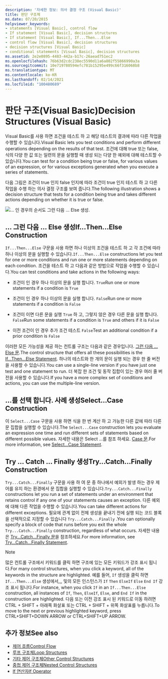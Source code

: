 ```yaml
---
description: '자세한 정보: 의사 결정 구조 (Visual Basic)'
title: 판단 구조체
ms.date: 07/20/2015
helpviewer_keywords:
- statements [Visual Basic], control flow
- If statement [Visual Basic], decision structures
- If statement [Visual Basic], If...Then...Else
- control flow [Visual Basic], decision structures
- decision structures [Visual Basic]
- conditional statements [Visual Basic], decision structures
ms.assetid: 2e2e0895-4483-442a-b17c-26aead751ec2
ms.openlocfilehash: 76b63d2cdc238ec5590d11a6a802f55866990a3a
ms.sourcegitcommit: 10e719780594efc781b15295e499c66f316068b8
ms.translationtype: MT
ms.contentlocale: ko-KR
ms.lasthandoff: 02/14/2021
ms.locfileid: "100480689"
---
```

# <a name="decision-structures-visual-basic"></a><span data-ttu-id="9d38d-103">판단 구조(Visual Basic)</span><span class="sxs-lookup"><span data-stu-id="9d38d-103">Decision Structures (Visual Basic)</span></span>

<span data-ttu-id="9d38d-104">Visual Basic를 사용 하면 조건을 테스트 하 고 해당 테스트의 결과에 따라 다른 작업을 수행할 수 있습니다.</span><span class="sxs-lookup"><span data-stu-id="9d38d-104">Visual Basic lets you test conditions and perform different operations depending on the results of that test.</span></span> <span data-ttu-id="9d38d-105">조건에 대해 true 또는 false, 식의 다양 한 값 또는 일련의 문을 실행할 때 생성 되는 다양 한 예외에 대해 테스트할 수 있습니다.</span><span class="sxs-lookup"><span data-stu-id="9d38d-105">You can test for a condition being true or false, for various values of an expression, or for various exceptions generated when you execute a series of statements.</span></span>  
  
 <span data-ttu-id="9d38d-106">다음 그림은 조건이 true 인지 false 인지에 따라 조건이 true 인지 테스트 하 고 다른 작업을 수행 하는 의사 결정 구조를 보여 줍니다.</span><span class="sxs-lookup"><span data-stu-id="9d38d-106">The following illustration shows a decision structure that tests for a condition being true and takes different actions depending on whether it is true or false.</span></span>  
  
 ![... 인 경우의 순서도 그런 다음 ... Else 생성.](./media/decision-structures/if-then-else-construction.gif)  
  
## <a name="ifthenelse-construction"></a><span data-ttu-id="9d38d-108">... 그런 다음 ... Else 생성</span><span class="sxs-lookup"><span data-stu-id="9d38d-108">If...Then...Else Construction</span></span>  

 <span data-ttu-id="9d38d-109">`If...Then...Else` 구문을 사용 하면 하나 이상의 조건을 테스트 하 고 각 조건에 따라 하나 이상의 문을 실행할 수 있습니다.</span><span class="sxs-lookup"><span data-stu-id="9d38d-109">`If...Then...Else` constructions let you test for one or more conditions and run one or more statements depending on each condition.</span></span> <span data-ttu-id="9d38d-110">조건을 테스트 하 고 다음과 같은 방법으로 작업을 수행할 수 있습니다.</span><span class="sxs-lookup"><span data-stu-id="9d38d-110">You can test conditions and take actions in the following ways:</span></span>  
  
- <span data-ttu-id="9d38d-111">조건이 인 경우 하나 이상의 문을 실행 합니다. `True`</span><span class="sxs-lookup"><span data-stu-id="9d38d-111">Run one or more statements if a condition is `True`</span></span>  
  
- <span data-ttu-id="9d38d-112">조건이 인 경우 하나 이상의 문을 실행 합니다. `False`</span><span class="sxs-lookup"><span data-stu-id="9d38d-112">Run one or more statements if a condition is `False`</span></span>  
  
- <span data-ttu-id="9d38d-113">조건이 이면 다른 문을 실행 `True` 하 고, 그렇지 않은 경우 다른 문을 실행 합니다. `False`</span><span class="sxs-lookup"><span data-stu-id="9d38d-113">Run some statements if a condition is `True` and others if it is `False`</span></span>  
  
- <span data-ttu-id="9d38d-114">이전 조건이 인 경우 추가 조건 테스트 `False`</span><span class="sxs-lookup"><span data-stu-id="9d38d-114">Test an additional condition if a prior condition is `False`</span></span>  
  
 <span data-ttu-id="9d38d-115">이러한 모든 가능성을 제공 하는 컨트롤 구조는 다음과 같은 경우입니다. [ 그런 다음 ... Else 문](../../../language-reference/statements/if-then-else-statement.md).</span><span class="sxs-lookup"><span data-stu-id="9d38d-115">The control structure that offers all these possibilities is the [If...Then...Else Statement](../../../language-reference/statements/if-then-else-statement.md).</span></span> <span data-ttu-id="9d38d-116">하나의 테스트와 한 개의 문이 실행 되는 경우 한 줄 버전을 사용할 수 있습니다.</span><span class="sxs-lookup"><span data-stu-id="9d38d-116">You can use a single-line version if you have just one test and one statement to run.</span></span> <span data-ttu-id="9d38d-117">더 복잡 한 조건 및 동작 집합이 있는 경우 여러 줄 버전을 사용할 수 있습니다.</span><span class="sxs-lookup"><span data-stu-id="9d38d-117">If you have a more complex set of conditions and actions, you can use the multiple-line version.</span></span>  
  
## <a name="selectcase-construction"></a><span data-ttu-id="9d38d-118">...를 선택 합니다. 사례 생성</span><span class="sxs-lookup"><span data-stu-id="9d38d-118">Select...Case Construction</span></span>  

 <span data-ttu-id="9d38d-119">이 `Select...Case` 구문을 사용 하면 식을 한 번 계산 하 고 가능한 다른 값에 따라 다른 문 집합을 실행할 수 있습니다.</span><span class="sxs-lookup"><span data-stu-id="9d38d-119">The `Select...Case` construction lets you evaluate an expression one time and run different sets of statements based on different possible values.</span></span> <span data-ttu-id="9d38d-120">자세한 내용은 Select ...를 참조 하세요. [ Case 문](../../../language-reference/statements/select-case-statement.md).</span><span class="sxs-lookup"><span data-stu-id="9d38d-120">For more information, see [Select...Case Statement](../../../language-reference/statements/select-case-statement.md).</span></span>  
  
## <a name="trycatchfinally-construction"></a><span data-ttu-id="9d38d-121">Try ... Catch ... Finally 생성</span><span class="sxs-lookup"><span data-stu-id="9d38d-121">Try...Catch...Finally Construction</span></span>  

 <span data-ttu-id="9d38d-122">`Try...Catch...Finally` 구문을 사용 하 여 문 중 하나에서 예외가 발생 하는 경우 제어를 유지 하는 환경에서 문 집합을 실행할 수 있습니다.</span><span class="sxs-lookup"><span data-stu-id="9d38d-122">`Try...Catch...Finally` constructions let you run a set of statements under an environment that retains control if any one of your statements causes an exception.</span></span> <span data-ttu-id="9d38d-123">다른 예외에 대해 다른 작업을 수행할 수 있습니다.</span><span class="sxs-lookup"><span data-stu-id="9d38d-123">You can take different actions for different exceptions.</span></span> <span data-ttu-id="9d38d-124">필요에 관계 없이 전체 생성을 끝내기 전에 실행 되는 코드 블록을 선택적으로 지정할 수 있습니다 `Try...Catch...Finally` .</span><span class="sxs-lookup"><span data-stu-id="9d38d-124">You can optionally specify a block of code that runs before you exit the whole `Try...Catch...Finally` construction, regardless of what occurs.</span></span> <span data-ttu-id="9d38d-125">자세한 내용은 [Try...Catch...Finally 문](../../../language-reference/statements/try-catch-finally-statement.md)을 참조하세요.</span><span class="sxs-lookup"><span data-stu-id="9d38d-125">For more information, see [Try...Catch...Finally Statement](../../../language-reference/statements/try-catch-finally-statement.md).</span></span>  
  
> [!NOTE]
> <span data-ttu-id="9d38d-126">많은 컨트롤 구조에서 키워드를 클릭 하면 구조에 있는 모든 키워드가 강조 표시 됩니다.</span><span class="sxs-lookup"><span data-stu-id="9d38d-126">For many control structures, when you click a keyword, all of the keywords in the structure are highlighted.</span></span> <span data-ttu-id="9d38d-127">예를 들어, `If` 생성을 클릭 하면 `If...Then...Else` 생성에서,,, 및의 모든 인스턴스가 `If` `Then` `ElseIf` `Else` `End If` 강조 표시 됩니다.</span><span class="sxs-lookup"><span data-stu-id="9d38d-127">For instance, when you click `If` in an `If...Then...Else` construction, all instances of `If`, `Then`, `ElseIf`, `Else`, and `End If` in the construction are highlighted.</span></span> <span data-ttu-id="9d38d-128">다음 또는 이전 강조 표시 된 키워드로 이동 하려면 CTRL + SHIFT + 아래쪽 화살표 또는 CTRL + SHIFT + 위쪽 화살표를 누릅니다.</span><span class="sxs-lookup"><span data-stu-id="9d38d-128">To move to the next or previous highlighted keyword, press CTRL+SHIFT+DOWN ARROW or CTRL+SHIFT+UP ARROW.</span></span>  
  
## <a name="see-also"></a><span data-ttu-id="9d38d-129">추가 정보</span><span class="sxs-lookup"><span data-stu-id="9d38d-129">See also</span></span>

- [<span data-ttu-id="9d38d-130">제어 흐름</span><span class="sxs-lookup"><span data-stu-id="9d38d-130">Control Flow</span></span>](index.md)
- [<span data-ttu-id="9d38d-131">루프 구조체</span><span class="sxs-lookup"><span data-stu-id="9d38d-131">Loop Structures</span></span>](loop-structures.md)
- [<span data-ttu-id="9d38d-132">기타 제어 구조체</span><span class="sxs-lookup"><span data-stu-id="9d38d-132">Other Control Structures</span></span>](other-control-structures.md)
- [<span data-ttu-id="9d38d-133">중첩 제어 구조체</span><span class="sxs-lookup"><span data-stu-id="9d38d-133">Nested Control Structures</span></span>](nested-control-structures.md)
- [<span data-ttu-id="9d38d-134">If 연산자</span><span class="sxs-lookup"><span data-stu-id="9d38d-134">If Operator</span></span>](../../../language-reference/operators/if-operator.md)
